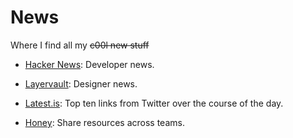 # News
Where I find all my ~~c00l new stuff~~

- [Hacker News](https://news.ycombinator.com/): Developer news.

- [Layervault](https://news.layervault.com/): Designer news.

- [Latest.is](http://latest.is/): Top ten links from Twitter over the course of the day.

- [Honey](https://honey.is/home/#feed): Share resources across teams.
